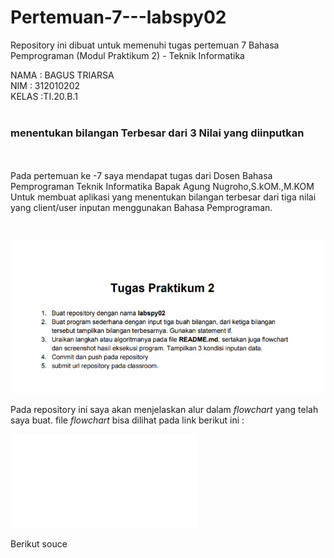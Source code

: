 # Pertemuan-7---labspy02
Repository ini dibuat untuk memenuhi tugas pertemuan 7 Bahasa Pemprograman (Modul Praktikum 2) - Teknik Informatika

NAMA    : BAGUS TRIARSA<br>
NIM     : 312010202<br>
KELAS   :TI.20.B.1<br><br>


### menentukan bilangan Terbesar dari 3 Nilai yang diinputkan 

<br><br>
Pada pertemuan ke -7 saya mendapat tugas dari Dosen Bahasa Pemprograman Teknik Informatika Bapak Agung Nugroho,S.kOM.,M.KOM 
Untuk membuat aplikasi yang menentukan bilangan terbesar dari tiga nilai yang client/user inputan menggunakan Bahasa Pemprograman.

<br>

![Tugas praktikum2](picture/latihan_7.PNG)
<br>

Pada repository ini saya akan menjelaskan alur dalam *flowchart* yang telah saya buat. file *flowchart*  bisa dilihat pada link berikut ini :

![Tugas_pertemuan_7](Flowchart_Bagus_Triarsa.pdf)
<br>

Berikut souce
